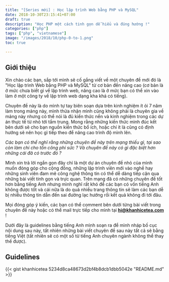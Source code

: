 ```yaml
---
title: "[Series mới] : Học lập trình Web bằng PHP và MySQL"
date: 2018-10-30T23:15:41+07:00
draft: true
description: "Học PHP một cách tinh gọn dễ hiểu và đúng hướng !"
categories: ["php"]
tags: ["php", "vietnamese"]
image: "/images/2018/10/php-0-to-1.png"
toc: true

---
```


## Giới thiệu

Xin chào các bạn, sắp tới mình sẽ cố gắng viết về một chuyên đề mới đó là "Học lập trình Web bằng PHP và MySQL" từ cơ bản đến nâng cao (cơ bản là ở mức chưa biết gì về lập trình web, nâng cao là ở mức bạn có thể xin vào làm ở một công ty về lập trình web dạng kha khá có tiếng).

Chuyên đề này là do mình tự tay biên soạn dựa trên kinh nghiệm ít ỏi 7 năm làm trong mảng này, mình thừa nhận mình cũng không phải là chuyên gia về mảng này nhưng có thể nói là đủ kiến thức nền và kinh nghiệm trong các dự án thực tế từ nhỏ tới tầm trung. Mong rằng những kiến thức mình đúc kết bên dưới sẽ cho bạn nguồn kiến thức bổ ích, hoặc chí ít là cũng có định hướng sẽ nên học gì tiếp theo để nâng cao trình độ mình lên.

*Các bạn có thể nghĩ rằng những chuyên đề này trên mạng thiếu gì, tại sao còn làm chi cho tốn công phí sức ? Và chuyên đề này có gì đặc biệt hơn những cái đã có trước đó ?*

Mình xin trả lời ngắn gọn đây chỉ là một dự án chuyên đề nhỏ của mình muốn đóng góp cho cộng đồng, những lập trình viên mới vào nghề hay những sinh viên đam mê công nghệ thông tin có thể dễ dàng tiếp cận qua những bài viết tinh gọn và trực quan. Trên mạng đã có những chuyên đề tốt hơn bằng tiếng Anh nhưng mình nghĩ rất khó để các bạn có vốn tiếng Anh không được tốt và cái nữa là do quá nhiều trang thông tin sẽ làm các bạn dễ bị nhiễu thông tin dẫn đến sai đường lạc hướng rồi kết quả không đi tới đâu.

Mọi đóng góp ý kiến, các bạn có thể comment bên dưới từng bài viết trong chuyên đề này hoặc có thể mail trực tiếp cho mình tại **hi@khanhicetea.com** !

Dưới đây là guidelines bằng tiếng Anh mình soạn ra để mình nháp bố cục nội dung sau này, tất nhiên những bài viết chuyên đề sau này tất cả sẽ bằng tiếng Việt (tất nhiên sẽ có một số từ tiếng Anh chuyên ngành không thể thay thế được).

## Guidelines

{{< gist khanhicetea 5234d8ca48673d2bf4b8dcb1dbb5042e "README.md" >}}